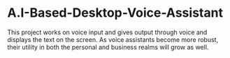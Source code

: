 # A.I-Based-Desktop-Voice-Assistant
This project works on voice input and gives output through voice and displays the text on the screen. As voice assistants become more robust, their utility in both the personal and business realms will grow as well.

